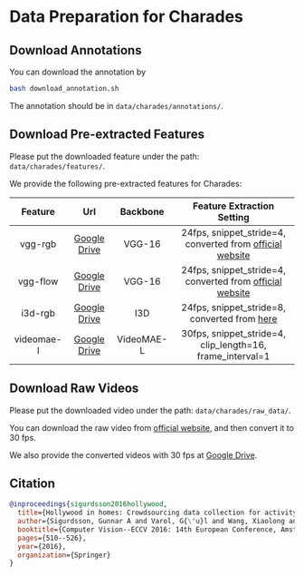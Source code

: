 # Data Preparation for Charades

## Download Annotations

You can download the annotation by
```bash
bash download_annotation.sh
```
The annotation should be in `data/charades/annotations/`.


## Download Pre-extracted Features

Please put the downloaded feature under the path: `data/charades/features/`.


We provide the following pre-extracted features for Charades:

|  Feature   |                                                Url                                                 |  Backbone  |                                                   Feature Extraction Setting                                                   |
| :--------: | :------------------------------------------------------------------------------------------------: | :--------: | :----------------------------------------------------------------------------------------------------------------------------: |
|  vgg-rgb   | [Google Drive](https://drive.google.com/file/d/1aiRPzZHVIwGKnpxp_lMK6TOHFC93061X/view?usp=sharing) |   VGG-16   |            24fps, snippet_stride=4, converted from [official website](https://prior.allenai.org/projects/charades)             |
|  vgg-flow  | [Google Drive](https://drive.google.com/file/d/1n6KU5yYj_2btKJcr0e8bu7GrKUw2uNqE/view?usp=sharing) |   VGG-16   |            24fps, snippet_stride=4, converted from [official website](https://prior.allenai.org/projects/charades)             |
|  i3d-rgb   | [Google Drive](https://drive.google.com/file/d/1kmABW7c0wFRoYvxkYXO26iFtLU-VBf3l/view?usp=sharing) |    I3D     | 24fps, snippet_stride=8, converted from [here](https://github.com/Xun-Yang/Causal_Video_Moment_Retrieval/blob/main/DATASET.md) |
| videomae-l | [Google Drive](https://drive.google.com/file/d/1IIPjK0mcVDY3Co3crziHV1ThvGjXuFJU/view?usp=sharing) | VideoMAE-L |                                   30fps, snippet_stride=4, clip_length=16, frame_interval=1                                    |


## Download Raw Videos

Please put the downloaded video under the path: `data/charades/raw_data/`.

You can download the raw video from [official website](https://prior.allenai.org/projects/charades), and then convert it to 30 fps.

We also provide the converted videos with 30 fps at [Google Drive](https://drive.google.com/file/d/10NiCMo5KJcTo0nCr2_hUYC1V4nzP06Eq/view?usp=sharing).

## Citation

```BibTeX
@inproceedings{sigurdsson2016hollywood,
  title={Hollywood in homes: Crowdsourcing data collection for activity understanding},
  author={Sigurdsson, Gunnar A and Varol, G{\"u}l and Wang, Xiaolong and Farhadi, Ali and Laptev, Ivan and Gupta, Abhinav},
  booktitle={Computer Vision--ECCV 2016: 14th European Conference, Amsterdam, The Netherlands, October 11--14, 2016, Proceedings, Part I 14},
  pages={510--526},
  year={2016},
  organization={Springer}
}
```